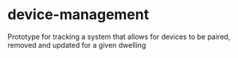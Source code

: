 # device-management
Prototype for tracking a system that allows for devices to be paired, removed and updated for a given dwelling
